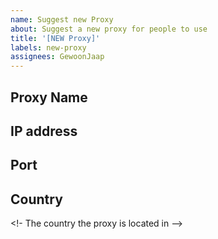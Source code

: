 ```yaml
---
name: Suggest new Proxy
about: Suggest a new proxy for people to use
title: '[NEW Proxy]'
labels: new-proxy
assignees: GewoonJaap
---
```


## Proxy Name

<!-- The proxy name, this will appear on the website -->

## IP address

<!-- The IP address of the proxy -->

## Port

<!-- The port of the proxy -->

## Country

<!- The country the proxy is located in -->
